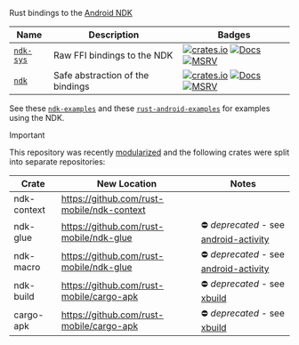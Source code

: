 Rust bindings to the [Android NDK](https://developer.android.com/ndk)

Name | Description | Badges
--- | --- | ---
[`ndk-sys`](./ndk-sys) | Raw FFI bindings to the NDK | [![crates.io](https://img.shields.io/crates/v/ndk-sys.svg)](https://crates.io/crates/ndk-sys) [![Docs](https://docs.rs/ndk-sys/badge.svg)](https://docs.rs/ndk-sys) [![MSRV](https://img.shields.io/badge/rustc-1.60.0+-ab6000.svg)](https://blog.rust-lang.org/2022/04/07/Rust-1.60.0.html)
[`ndk`](./ndk) | Safe abstraction of the bindings | [![crates.io](https://img.shields.io/crates/v/ndk.svg)](https://crates.io/crates/ndk) [![Docs](https://docs.rs/ndk/badge.svg)](https://docs.rs/ndk) [![MSRV](https://img.shields.io/badge/rustc-1.64.0+-ab6000.svg)](https://blog.rust-lang.org/2022/09/22/Rust-1.64.0.html)

See these [`ndk-examples`](https://github.com/rust-mobile/cargo-apk/tree/main/examples/examples) and these [`rust-android-examples`](https://github.com/rust-mobile/rust-android-examples) for examples using the NDK.

> [!IMPORTANT]
> This repository was recently [modularized](https://github.com/rust-mobile/ndk/issues/372) and the following crates were split into separate repositories:
>
> Crate | New Location | Notes
> ------|--------------|------
> ndk-context | https://github.com/rust-mobile/ndk-context |
> ndk-glue | https://github.com/rust-mobile/ndk-glue | ⛔ _deprecated_ - see [android-activity](https://github.com/rust-mobile/android-activity)
> ndk-macro | https://github.com/rust-mobile/ndk-glue | ⛔ _deprecated_ - see [android-activity](https://github.com/rust-mobile/android-activity)
> ndk-build | https://github.com/rust-mobile/cargo-apk | ⛔ _deprecated_ - see [xbuild](https://github.com/rust-mobile/xbuild)
> cargo-apk | https://github.com/rust-mobile/cargo-apk | ⛔ _deprecated_ - see [xbuild](https://github.com/rust-mobile/xbuild)
